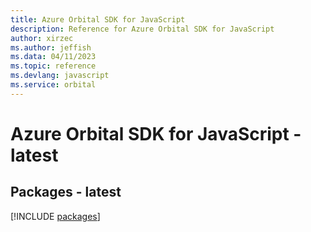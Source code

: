 ```yaml
---
title: Azure Orbital SDK for JavaScript
description: Reference for Azure Orbital SDK for JavaScript
author: xirzec
ms.author: jeffish
ms.data: 04/11/2023
ms.topic: reference
ms.devlang: javascript
ms.service: orbital
---
```

# Azure Orbital SDK for JavaScript - latest
## Packages - latest
[!INCLUDE [packages](orbital-index.md)]
